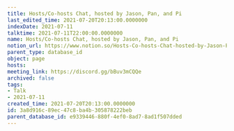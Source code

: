 ```yaml
---
title: Hosts/Co-hosts Chat, hosted by Jason, Pan, and Pi
last_edited_time: 2021-07-20T20:13:00.0000000
indexDate: 2021-07-11
talktime: 2021-07-11T22:00:00.0000000
name: Hosts/Co-hosts Chat, hosted by Jason, Pan, and Pi
notion_url: https://www.notion.so/Hosts-Co-hosts-Chat-hosted-by-Jason-Pan-and-Pi-3a8d916c89ec47c8ba4b305878222beb
parent_type: database_id
object: page
hosts: 
meeting_link: https://discord.gg/bBuv3mCQQe
archived: false
tags:
- Talk
- 2021-07-11
created_time: 2021-07-20T20:13:00.0000000
id: 3a8d916c-89ec-47c8-ba4b-305878222beb
parent_database_id: e9339446-880f-4ef0-8ad7-8ad1f507dded
---
```





